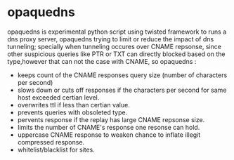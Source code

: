 # opaquedns
opaquedns is experimental python script using twisted framework to runs a dns proxy server, opaquedns trying to limit or reduce the impact of dns tunneling; specially when tunneling occures over CNAME repsonse, since other suspicious queries like PTR or TXT can directly blocked based on the type,however that can not the case with CNAME, so opaquedns : 
  - keeps count of the CNAME responses query size (number of characters per second)
  - slows down or cuts off responses if the characters per second for same host exceeded certian level. 
  - overwrites ttl if less than certian value.
  - prevents queries with obsoleted type.
  - pervents response if the replay has large CNAME repsonse size.
  - limits the number of CNAME's response one resonse can hold.
  - uppercase CNAME response to weaken chance to inflate illegit compressed response. 
  - whitelist/blacklist for sites.